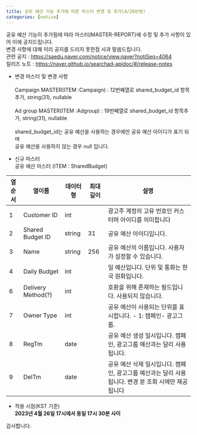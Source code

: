```yaml
---
title: 공유 예산 기능 추가에 따른 마스터 변경 및 추가(4/26반영)
categories: [notice]
---
```


공유 예산 기능이 추가됨에 따라 마스터(MASTER-REPORT)에 수정 및 추가 사항이 있어 이에 공지드립니다.<br>
변경 사항에 대해 미리 공지를 드리지 못한점 사과 말씀드립니다. <br>
관련 공지 : https://saedu.naver.com/notice/view.naver?notiSeq=4064<br>
릴리즈 노트 : https://naver.github.io/searchad-apidoc/#/release-notes<br>

* 변경 마스터  및 변경 사항<br><br>
Campaign MASTER(ITEM :Campaign) : 12번째열로 shared_budget_id 항목추가,  string(31), nullable<br><br>
Ad group MASTER(ITEM :Adgroup) : 19번째열로 shared_budget_id 항목추가,  string(31), nullable<br><br>
shared_budget_id는 공유 예산을 사용하는 경우에만 공유 예산 아이디가 표기 되며 <br>
공유 예산을 사용하지 않는 경우 null 입니다. <br>

* 신규 마스터<br>
공유 예산 마스터 (ITEM : SharedBudget)<br>

열순서 | 열이름 | 데이터형 | 최대길이 | 설명
-- | -- | -- | -- | --
1 | Customer ID | int |   | 광고주 계정의 고유 번호인 커스터머 아이디를 의미합니다
2 | Shared Budget ID | string | 31 | 공유 예산 아이디입니다.
3 | Name | string | 256 | 공유 예산의 이름입니다. 사용자가 설정할 수 있습니다.
4 | Daily Budget | int |   | 일 예산입니다. 단위 및 통화는 한국 원화입니다.
6 | Delivery Method(?) | int |   | 호환을 위해 존재하는 필드입니다. 사용되지 않습니다.
7 | Owner Type | int |   | 공유 예산이 사용되는 단위를 표시합니다. - 1: 캠페인- 광고그룹.
8 | RegTm | date |   | 공유 예산 생성 일시입니다. 캠페인, 광고그룹 예산과는 달리 사용됩니다.
9 | DelTm | date |   | 공유 예산 삭제 일시입니다. 캠페인, 광고그룹 예산과는 달리 사용됩니다. 변경 분 조회 시에만 제공됩니다


* 적용 시점(KST 기준)<br>
**2023년 4월 26일 17시에서 동일 17시 30분 사이**<br>



감사합니다.

